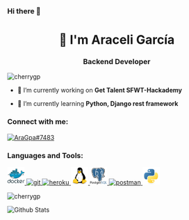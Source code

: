 ### Hi there 👋

<h1 align="center">🌟 I'm Araceli García</h1>
<h3 align="center">Backend Developer</h3>

<p align="left"> <img src="https://komarev.com/ghpvc/?username=cherrygp&label=Profile%20views&color=0e75b6&style=flat" alt="cherrygp" /> </p>

- 🔭 I’m currently working on **Get Talent SFWT-Hackademy**

- 🌱 I’m currently learning **Python, Django rest framework**

<h3 align="left">Connect with me:</h3>
<p align="left">
<a href="https://discord.gg/AraGpa#7483" target="blank"><img align="center" src="https://raw.githubusercontent.com/rahuldkjain/github-profile-readme-generator/master/src/images/icons/Social/discord.svg" alt="AraGpa#7483" height="30" width="40" /></a>
</p>

<h3 align="left">Languages and Tools:</h3>
<p align="left"> <a href="https://www.docker.com/" target="_blank" rel="noreferrer"> <img src="https://raw.githubusercontent.com/devicons/devicon/master/icons/docker/docker-original-wordmark.svg" alt="docker" width="40" height="40"/> </a> <a href="https://git-scm.com/" target="_blank" rel="noreferrer"> <img src="https://www.vectorlogo.zone/logos/git-scm/git-scm-icon.svg" alt="git" width="40" height="40"/> </a> <a href="https://heroku.com" target="_blank" rel="noreferrer"> <img src="https://www.vectorlogo.zone/logos/heroku/heroku-icon.svg" alt="heroku" width="40" height="40"/> </a> <a href="https://www.linux.org/" target="_blank" rel="noreferrer"> <img src="https://raw.githubusercontent.com/devicons/devicon/master/icons/linux/linux-original.svg" alt="linux" width="40" height="40"/> </a> <a href="https://www.postgresql.org" target="_blank" rel="noreferrer"> <img src="https://raw.githubusercontent.com/devicons/devicon/master/icons/postgresql/postgresql-original-wordmark.svg" alt="postgresql" width="40" height="40"/> </a> <a href="https://postman.com" target="_blank" rel="noreferrer"> <img src="https://www.vectorlogo.zone/logos/getpostman/getpostman-icon.svg" alt="postman" width="40" height="40"/> </a> <a href="https://www.python.org" target="_blank" rel="noreferrer"> <img src="https://raw.githubusercontent.com/devicons/devicon/master/icons/python/python-original.svg" alt="python" width="40" height="40"/> </a> </p>

<p><img align="center" src="https://github-readme-stats.vercel.app/api/top-langs?username=cherrygp&show_icons=true&locale=en&layout=compact" alt="cherrygp" /></p>

![Github Stats](https://github-readme-stats.vercel.app/api?username=cherrygp&count_private=true&show_icons=true&include_all_commits=true)

